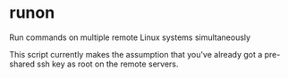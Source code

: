 # runon
Run commands on multiple remote Linux systems simultaneously

This script currently makes the assumption that you've already got a pre-shared ssh key as root on the remote servers.

